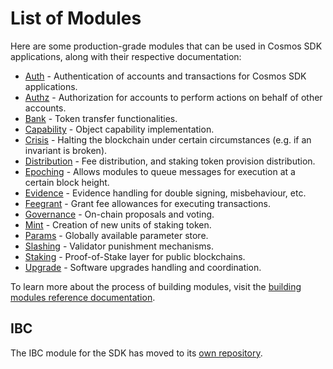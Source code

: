 # List of Modules

Here are some production-grade modules that can be used in Cosmos SDK applications, along with their respective documentation:

- [Auth](auth/) - Authentication of accounts and transactions for Cosmos SDK applications.
- [Authz](authz/) - Authorization for accounts to perform actions on behalf of other accounts.
- [Bank](bank/) - Token transfer functionalities.
- [Capability](capability/) - Object capability implementation.
- [Crisis](crisis/) - Halting the blockchain under certain circumstances (e.g. if an invariant is broken).
- [Distribution](distribution/) - Fee distribution, and staking token provision distribution.
- [Epoching](epoching/) - Allows modules to queue messages for execution at a certain block height.
- [Evidence](evidence/) - Evidence handling for double signing, misbehaviour, etc.
- [Feegrant](feegrant/) - Grant fee allowances for executing transactions.
- [Governance](gov/) - On-chain proposals and voting.
- [Mint](mint/) - Creation of new units of staking token.
- [Params](params/) - Globally available parameter store.
- [Slashing](slashing/) - Validator punishment mechanisms.
- [Staking](staking/) - Proof-of-Stake layer for public blockchains.
- [Upgrade](upgrade/) - Software upgrades handling and coordination.

To learn more about the process of building modules, visit the [building modules reference documentation](/building-modules/intro.html).

## IBC

The IBC module for the SDK has moved to its [own repository](https://github.com/cosmos/ibc-go).
